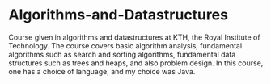 # Algorithms-and-Datastructures
Course given in algorithms and datastructures at KTH, the Royal Institute of Technology. The course covers basic algorithm analysis, fundamental
algorithms such as search and sorting algorithms, fundamental data structures such as trees and heaps, and also problem design. In this course, 
one has a choice of language, and my choice was Java. 
